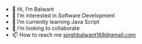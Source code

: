 - 👋 Hi, I’m Balwant
- 👀 I’m interested in Software Development
- 🌱 I’m currently learning Java Script
- 💞️ I’m looking to collaborate
- 📫 How to reach me singhbalwant168@gmail.com

<!---
Balwant7/Balwant7 is a ✨ special ✨ repository because its `README.md` (this file) appears on your GitHub profile.
You can click the Preview link to take a look at your changes.
--->
